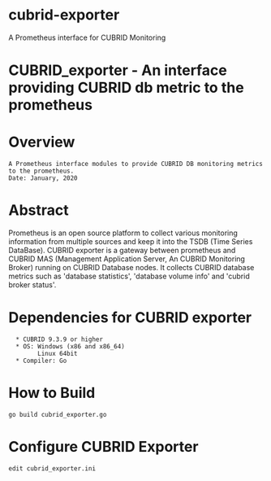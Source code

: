 # cubrid-exporter
A Prometheus interface for CUBRID Monitoring
# CUBRID_exporter - An interface providing CUBRID db metric to the prometheus
Overview
========
```
A Prometheus interface modules to provide CUBRID DB monitoring metrics to the prometheus.
Date: January, 2020
```

Abstract
========
Prometheus is an open source platform to collect various monitoring information from
multiple sources and keep it into the TSDB (Time Series DataBase).
CUBRID exporter is a gateway between prometheus and 
CUBRID MAS (Management Application Server, An CUBRID Monitoring Broker) running on CUBRID
Database nodes. It collects CUBRID database metrics such as 'database statistics', 'database volume info'
and 'cubrid broker status'.

Dependencies for CUBRID exporter
================================
```
  * CUBRID 9.3.9 or higher
  * OS: Windows (x86 and x86_64)
        Linux 64bit
  * Compiler: Go
```

How to Build
============
```
go build cubrid_exporter.go
```

Configure CUBRID Exporter
=========================
```
edit cubrid_exporter.ini
```
